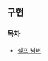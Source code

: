 ## 구현



### 목차
* [셀프 넘버](https://github.com/gerherh/Algorithm/tree/main/%EB%B0%B1%EC%A4%80/%EA%B5%AC%ED%98%84/%EC%85%80%ED%94%84%20%EB%84%98%EB%B2%84)

  

